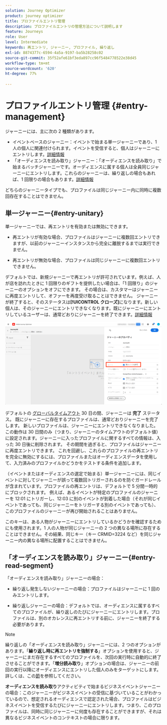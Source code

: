 ```yaml
---
solution: Journey Optimizer
product: journey optimizer
title: プロファイルエントリ管理
description: プロファイルエントリの管理方法について説明します
feature: Journeys
role: User
level: Intermediate
keywords: 再エントリ, ジャーニー, プロファイル, 繰り返し
exl-id: 8874377c-6594-4a5a-9197-ba5b28258c02
source-git-commit: 35f52afe61bf3eda897cc96f5484778522e38d45
workflow-type: tm+mt
source-wordcount: '620'
ht-degree: 77%

---
```



# プロファイルエントリ管理 {#entry-management}

ジャーニーには、主に次の 2 種類があります。

* イベントベースのジャーニー：イベントで始まる単一ジャーニーであり、1 人の個人に関連付けられます。イベントを受信すると、個人はジャーニーにエントリします。[詳細情報](#entry-unitary)
* 「オーディエンスを読み取り」ジャーニー：「オーディエンスを読み取り」で始まるバッチジャーニーです。オーディエンスに属する個人は全員同じジャーニーにエントリします。これらのジャーニーは、繰り返しの場合もあれば、1 回限りの場合もあります。[詳細情報](#entry-read-segment)

どちらのジャーニータイプでも、プロファイルは同じジャーニー内に同時に複数回存在することはできません。

## 単一ジャーニー{#entry-unitary}

単一ジャーニーでは、再エントリを有効または無効にできます。

* 再エントリが有効な場合、プロファイルはジャーニーに複数回エントリできますが、以前のジャーニーインスタンスから完全に離脱するまでは実行できません。

* 再エントリが無効な場合、プロファイルは同じジャーニーに複数回エントリできません。

デフォルトでは、新規ジャーニーで再エントリが許可されています。例えば、人が店を訪れたときに 1 回限りのギフトを提供したい場合は、「1 回限り」のジャーニーのオプションをオフにできます。 その場合は、カスタマーはジャーニーに再度エントリして、オファーを再度受け取ることはできません。 ジャーニーが終了すると、そのステータスは&#x200B;**[!UICONTROL クローズ]**&#x200B;になります。新しい個人は、そのジャーニーにエントリできなくなります。既にジャーニーにエントリしているユーザーは、通常どおりにジャーニーを終了できます。[詳細情報](journey-gs.md#entrance)

![](assets/journey-re-entrance.png)

デフォルトの [グローバルタイムアウト](journey-gs.md#global_timeout) 30 日の間、ジャーニーは **完了** ステータス。 既にジャーニーに存在するプロファイルは、通常どおりジャーニーを完了します。 新しいプロファイルは、ジャーニーにエントリできなくなりました。 この動作は 30 日間のみ（つまり、ジャーニーのタイムアウトのデフォルト値）に設定されます。ジャーニーに入ったプロファイルに関するすべての情報は、入った 30 日後に削除されます。 その期間を過ぎると、プロファイルはジャーニーに再度エントリできます。 これを回避し、これらのプロファイルの再エントリを完全に無効にするには、プロファイルまたはオーディエンスデータを使用して、入力済みのプロファイルかどうかをテストする条件を追加します。

<!--
Due to the 30-day journey timeout, when journey re-entrance is not allowed, we cannot make sure the re-entrance blocking will work more than 30 days. Indeed, as we remove all information about persons who entered the journey 30 days after they enter, we cannot know the person entered previously, more than 30 days ago. -->

（イベントまたはオーディエンスの選定で始まる）単一ジャーニーには、同じイベントに対してジャーニーが誤って複数回トリガーされるのを防ぐガードレールが含まれています。プロファイルの再エントリは、デフォルトで 5 分間一時的にブロックされます。 例えば、あるイベントが特定のプロファイルのジャーニーを 12:01 にトリガーし、12:03 に別のイベントが到着した場合（それが同じイベントであっても、同じジャーニーをトリガーする別のイベントであっても）、このプロファイルのジャーニーが再び開始されることはありません。

このキーは、ある人物がジャーニーにエントリしているかどうかを確認するためにも使用されます。1 人の人物が同じジャーニーの 2 つの異なる場所に存在することはできません。その結果、同じキー（キー CRMID=3224 など）を同じジャーニー内の異なる場所に配置することはできません。

## 「オーディエンスを読み取り」ジャーニー{#entry-read-segment}

「オーディエンスを読み取り」ジャーニーの場合：

* 繰り返し発生しないジャーニーの場合：プロファイルはジャーニーに 1 回のみエントリします。

* 繰り返しジャーニーの場合：デフォルトでは、オーディエンスに属するすべてのプロファイルが、繰り返しのたびにジャーニーにエントリします。プロファイルは、別のオカレンスに再エントリする前に、ジャーニーを終了する必要があります。

>[!NOTE]
>
>繰り返しの「オーディエンスを読み取り」ジャーニーには、2 つのオプションがあります。「**繰り返し時に再エントリを強制する**」オプションを使用すると、ジャーニーにまだ存在するすべてのプロファイルを、次回の実行時に自動的に終了させることができます。「**増分読み取り**」オプションの場合は、ジャーニーの前回の実行以降にオーディエンスにエントリした個人のみをターゲットにします。詳しくは、この[節](../building-journeys/read-audience.md#configuring-segment-trigger-activity)を参照してください。

**オーディエンスを読み取り**&#x200B;アクティビティで始まるビジネスイベントジャーニーの場合：このジャーニーがビジネスイベントの受信に基づいていることがわかっているので、想定されるオーディエンスで認定された場合、プロファイルはビジネスイベントを受信するたびにジャーニーにエントリします。つまり、このプロファイルは、同時に同じジャーニーに何度も存在することができますが、それは異なるビジネスイベントのコンテキストの場合に限ります。
